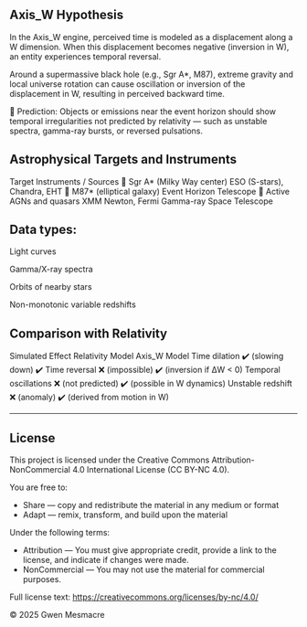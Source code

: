 ## Axis_W Hypothesis


In the Axis_W engine, perceived time is modeled as a displacement along a W dimension. When this displacement becomes negative (inversion in W), an entity experiences temporal reversal.

Around a supermassive black hole (e.g., Sgr A*, M87), extreme gravity and local universe rotation can cause oscillation or inversion of the displacement in W, resulting in perceived backward time.

🧬 Prediction: Objects or emissions near the event horizon should show temporal irregularities not predicted by relativity — such as unstable spectra, gamma-ray bursts, or reversed pulsations.

## Astrophysical Targets and Instruments
Target	Instruments / Sources
🔸 Sgr A* (Milky Way center)	ESO (S-stars), Chandra, EHT
🔸 M87* (elliptical galaxy)	Event Horizon Telescope
🔸 Active AGNs and quasars	XMM Newton, Fermi Gamma-ray Space Telescope

## Data types:

Light curves

Gamma/X-ray spectra

Orbits of nearby stars

Non-monotonic variable redshifts

## Comparison with Relativity
Simulated Effect	            Relativity Model	        Axis_W Model
Time dilation	                ✔️ (slowing down)	            ✔️
Time reversal	                ❌ (impossible)	        ✔️ (inversion if ΔW < 0)
Temporal oscillations	        ❌ (not predicted)	    ✔️ (possible in W dynamics)
Unstable redshift	            ❌ (anomaly)	            ✔️ (derived from motion in W)

-----------------------------------------------------------------

## License 

This project is licensed under the Creative Commons Attribution-NonCommercial 4.0 International License (CC BY-NC 4.0).

You are free to:
- Share — copy and redistribute the material in any medium or format
- Adapt — remix, transform, and build upon the material

Under the following terms:
- Attribution — You must give appropriate credit, provide a link to the license, and indicate if changes were made.
- NonCommercial — You may not use the material for commercial purposes.

Full license text: https://creativecommons.org/licenses/by-nc/4.0/

© 2025 Gwen Mesmacre
